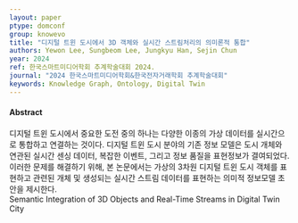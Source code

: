 ```yaml
---
layout: paper
ptype: domconf
group: knowevo
title: "디지털 트윈 도시에서 3D 객체와 실시간 스트림처리의 의미론적 통합"
authors: Yewon Lee, Sungbeom Lee, Jungkyu Han, Sejin Chun
year: 2024
ref: 한국스마트미디어학회 추계학술대회 2024.
journal: "2024 한국스마트미디어학회&한국전자거래학회 추계학술대회"
keywords: Knowledge Graph, Ontology, Digital Twin
---
```


<h4><span class="badge badge-info">Abstract</span></h4>
디지털 트윈 도시에서 중요한 도전 중의 하나는 다양한 이종의 가상 데이터를 실시간으로 통합하고 연결하는 것이다. 디지털 트윈 도시 분야의 기존 정보 모델은 도시 개체와 연관된 실시간 센싱 데이터, 복잡한 이벤트, 그리고 정보 품질을 표현정보가 결여되었다. 이러한 문제를 해결하기 위해, 본 논문에서는 가상의 3차원 디지털 트윈 도시 객체를 표현하고 관련된 개체 및 생성되는 실시간 스트림 데이터를 표현하는 의미적 정보모델 초안을 제시한다.

<div class="alert alert-warning" role="alert">
   Semantic Integration of 3D Objects and Real-Time Streams in Digital Twin City
</div>